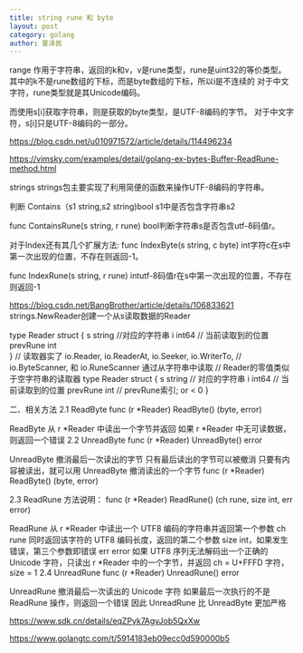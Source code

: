 ```yaml
---
title: string rune 和 byte
layout: post
category: golang
author: 夏泽民
---
```

range 作用于字符串，返回的k和v，v是rune类型，rune是uint32的等价类型。 其中的k不是rune数组的下标，而是byte数组的下标，所以i是不连续的
对于中文字符，rune类型就是其Unicode编码。

而使用s[i]获取字符串，则是获取的byte类型，是UTF-8编码的字节。
对于中文字符，s[i]只是UTF-8编码的一部分。

https://blog.csdn.net/u010971572/article/details/114496234
<!-- more -->
https://vimsky.com/examples/detail/golang-ex-bytes-Buffer-ReadRune-method.html

strings
strings包主要实现了利用简便的函数来操作UTF-8编码的字符串。

判断
Contains（s1 string,s2 string)bool s1中是否包含字符串s2

func ContainsRune(s string, r rune) bool判断字符串s是否包含utf-8码值r。

对于Index还有其几个扩展方法:
func IndexByte(s string, c byte) int字符c在s中第一次出现的位置，不存在则返回-1。

func IndexRune(s string, r rune) intutf-8码值r在s中第一次出现的位置，不存在则返回-1

https://blog.csdn.net/BangBrother/article/details/106833621
strings.NewReader创建一个从s读取数据的Reader

type Reader struct {
	s        string //对应的字符串
	i        int64  // 当前读取到的位置
	prevRune int   
}
// 读取器实了 io.Reader, io.ReaderAt, io.Seeker, io.WriterTo,
// io.ByteScanner, 和 io.RuneScanner 通过从字符串中读取
// Reader的零值类似于空字符串的读取器
type Reader struct {
	s        string // 对应的字符串
	i        int64 // 当前读取到的位置
	prevRune int   // prevRune索引; or < 0
}


二、相关方法
2.1 ReadByte
func (r *Reader) ReadByte() (byte, error)

ReadByte 从 r *Reader 中读出一个字节并返回
如果 r *Reader 中无可读数据，则返回一个错误
2.2 UnreadByte
func (r *Reader) UnreadByte() error

UnreadByte 撤消最后一次读出的字节
只有最后读出的字节可以被撤消
只要有内容被读出，就可以用 UnreadByte 撤消读出的一个字节
func (r *Reader) ReadByte() (byte, error)

2.3 ReadRune
方法说明：
func (r *Reader) ReadRune() (ch rune, size int, err error)

ReadRune 从 r *Reader 中读出一个 UTF8 编码的字符串并返回第一个参数 ch rune
同时返回该字符的 UTF8 编码长度，返回的第二个参数 size int，如果发生错误，第三个参数即错误 err error
如果 UTF8 序列无法解码出一个正确的 Unicode 字符，只读出 r *Reader 中的一个字节，并返回 ch = U+FFFD 字符，size = 1
2.4 UnreadRune
func (r *Reader) UnreadRune() error

UnreadRune 撤消最后一次读出的 Unicode 字符
如果最后一次执行的不是 ReadRune 操作，则返回一个错误
因此 UnreadRune 比 UnreadByte 更加严格


https://www.sdk.cn/details/eqZPyk7AgyJob5QxXw

https://www.golangtc.com/t/5914183eb09ecc0d590000b5

